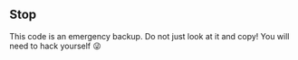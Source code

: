 ## Stop

This code is an emergency backup. Do not just look at it and copy! You will need to hack yourself 😜
